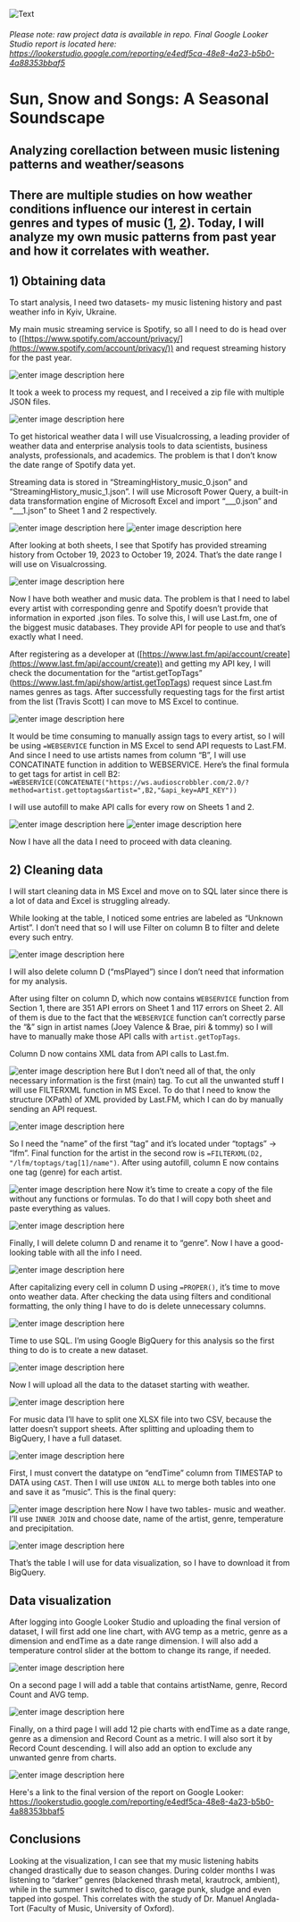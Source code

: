 ![Text](https://i.imgur.com/pJC09VP.png)
###### Please note: raw project data is available in repo. Final Google Looker Studio report is located here: https://lookerstudio.google.com/reporting/e4edf5ca-48e8-4a23-b5b0-4a88353bbaf5

# Sun, Snow and Songs: A Seasonal Soundscape
## Analyzing corellaction between music listening patterns and weather/seasons





## There are multiple studies on how weather conditions influence our interest in certain genres and types of music ([1](https://www.ox.ac.uk/news/2023-05-03-here-comes-sun-new-study-shows-how-uk-weather-conditions-influence-music-success), [2](https://www.psychologytoday.com/us/blog/head-games/201711/when-seasons-change-so-do-musical-preferences-says-science)). Today, I will analyze my own music patterns from past year and how it correlates with weather.


## 1) Obtaining data

To start analysis, I need two datasets- my music listening history and past weather info in Kyiv, Ukraine.

My main music streaming service is Spotify, so all I need to do is head over to ([https://www.spotify.com/account/privacy/](https://www.spotify.com/account/privacy/)) and request streaming history for the past year.

![enter image description here](https://i.imgur.com/C6yxx3k.png)

It took a week to process my request, and I received a zip file with multiple JSON files. 

![enter image description here](https://i.imgur.com/XWRoPxl.png)

To get historical weather data I will use Visualcrossing, a leading provider of weather data and enterprise analysis tools to data scientists, business analysts, professionals, and academics. The problem is that I don’t know the date range of Spotify data yet.

Streaming data is stored in “StreamingHistory_music_0.json” and “StreamingHistory_music_1.json”. I will use Microsoft Power Query, a built-in data transformation engine of Microsoft Excel and import “___0.json” and “___1.json” to Sheet 1 and 2 respectively. 

![enter image description here](https://i.imgur.com/BUNOIWK.png)
![enter image description here](https://i.imgur.com/oUkRoaS.png)


After looking at both sheets, I see that Spotify has provided streaming history from  October 19, 2023 to October 19, 2024. That’s the date range I will use on Visualcrossing. 

![enter image description here](https://i.imgur.com/IOxW6zJ.png)


Now I have both weather and music data. The problem is that I need to label every artist with corresponding genre and Spotify doesn’t provide that information in exported .json files. To solve this, I will use Last.fm, one of the biggest music databases. They provide API for people to use and that’s exactly what I need.

After registering as a developer at ([https://www.last.fm/api/account/create](https://www.last.fm/api/account/create)) and getting my API key, I will check the documentation for the “artist.getTopTags” (https://www.last.fm/api/show/artist.getTopTags) request since Last.fm names genres as tags. After successfully requesting tags for the first artist from the list (Travis Scott) I can move to MS Excel to continue. 

![enter image description here](https://i.imgur.com/4dja3EE.png)

It would be time consuming to manually assign tags to every artist, so I will be using `=WEBSERVICE` function in MS Excel to send API requests to Last.FM. And since I need to use artists names from column “B”, I will use CONCATINATE function in addition to WEBSERVICE. Here’s the final formula to get tags for artist in cell B2: `=WEBSERVICE(CONCATENATE("https://ws.audioscrobbler.com/2.0/?method=artist.gettoptags&artist=",B2,"&api_key=API_KEY"))`

I will use autofill to make API calls for every row on Sheets 1 and 2.

![enter image description here](https://i.imgur.com/OXsaKeO.png)
![enter image description here](https://i.imgur.com/U9F1RZo.png)


Now I have all the data I need to proceed with data cleaning.


## 2) Cleaning data


I will start cleaning data in MS Excel and move on to SQL later since there is a lot of data and Excel is struggling already.

While looking at the table, I noticed some entries are labeled as “Unknown Artist”. I don’t need that so I will use Filter on column B to filter and delete every such entry.

![enter image description here](https://i.imgur.com/HHTA86N.png)


I will also delete column D (“msPlayed”) since I don’t need that information for my analysis.

After using filter on column D, which now contains `WEBSERVICE` function from Section 1, there are 351 API errors on Sheet 1 and 117 errors on Sheet 2. All of them is due to the fact that the `WEBSERVICE` function can’t correctly parse the “&” sign in artist names (Joey Valence & Brae, piri & tommy) so I will have to manually make those API calls with `artist.getTopTags`.

Column D now contains XML data from API calls to Last.fm.

![enter image description here](https://i.imgur.com/twRv4lY.png)
 But I don’t need all of that, the only necessary information is the first (main) tag. To cut all the unwanted stuff I will use FILTERXML function in MS Excel. To do that I need to know the structure (XPath) of XML provided by Last.FM, which I can do by manually sending an API request. 
 
![enter image description here](https://i.imgur.com/xoVPja6.png)

So I need the “name” of the first “tag” and it’s located under “toptags” -> “lfm”. Final function for the artist in the second row is `=FILTERXML(D2, "/lfm/toptags/tag[1]/name")`. After using autofill, column E now contains one tag (genre) for each artist.

![enter image description here](https://i.imgur.com/DZ6DzTo.png)
Now it’s time to create a copy of the file without any functions or formulas. To do that I will copy both sheet and paste everything as values.

![enter image description here](https://i.imgur.com/ty8WTzI.png)

Finally, I will delete column D and rename it to “genre”. Now I have a good-looking table with all the info I need.

![enter image description here](https://i.imgur.com/jEr50Kx.png)

After capitalizing every cell in column D using `=PROPER()`, it’s time to move onto weather data. After checking the data using filters and conditional formatting, the only thing I have to do is delete unnecessary columns.

![enter image description here](https://i.imgur.com/MqlCpU4.png)

Time to use SQL. I’m using Google BigQuery for this analysis so the first thing to do is to create a new dataset.

![enter image description here](https://i.imgur.com/5PUrEVQ.png)

Now I will upload all the data to the dataset starting with weather.

![enter image description here](https://i.imgur.com/Q3guVwd.png)

For music data I’ll have to split one XLSX file into two CSV, because the latter doesn’t support sheets. After splitting and uploading them to BigQuery, I have a full dataset.

![enter image description here](https://i.imgur.com/avvpUDV.png)

 First, I must convert the datatype on “endTime” column from TIMESTAP to DATA using `CAST`. Then I will use `UNION ALL` to merge both tables into one and save it as “music”. This is the final query:
 
 ![enter image description here](https://i.imgur.com/9v20OjQ.png)
Now I have two tables- music and weather. I’ll use `INNER JOIN` and choose date, name of the artist, genre, temperature and precipitation.

![enter image description here](https://i.imgur.com/BWa08oD.png)

That’s the table I will use for data visualization, so I have to download it from BigQuery.


## Data visualization

After logging into Google Looker Studio and uploading the final version of dataset, I will first add one line chart, with AVG temp as a metric, genre as a dimension and endTime as a date range dimension. I will also add a temperature control slider at the bottom to change its range, if needed.

![enter image description here](https://i.imgur.com/NeqZDlv.png)


On a second page I will add a table that contains artistName, genre, Record Count and AVG temp.

![enter image description here](https://i.imgur.com/XNdQpcv.png)

Finally, on a third page I will add 12 pie charts with endTime as a date range, genre as a dimension and Record Count as a metric. I will also sort it by Record Count descending. I will also add an option to exclude any unwanted genre from charts.

![enter image description here](https://i.imgur.com/A20ZsvE.png)

Here's a link to the final version of the report on Google Looker: https://lookerstudio.google.com/reporting/e4edf5ca-48e8-4a23-b5b0-4a88353bbaf5


## Conclusions
Looking at the visualization, I can see that my music listening habits changed drastically due to season changes. During colder months I was listening to “darker” genres (blackened thrash metal, krautrock, ambient), while in the summer I switched to disco, garage punk, sludge and even tapped into gospel. This correlates with the study of Dr. Manuel Anglada-Tort (Faculty of Music, University of Oxford).
